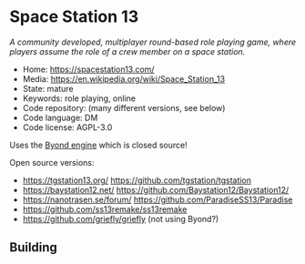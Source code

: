 # Space Station 13

_A community developed, multiplayer round-based role playing game, where players assume the role of a crew member on a space station._

- Home: https://spacestation13.com/
- Media: https://en.wikipedia.org/wiki/Space_Station_13
- State: mature
- Keywords: role playing, online
- Code repository: (many different versions, see below)
- Code language: DM
- Code license: AGPL-3.0

Uses the [Byond engine]() which is closed source!

Open source versions:
- https://tgstation13.org/ https://github.com/tgstation/tgstation
- https://baystation12.net/ https://github.com/Baystation12/Baystation12/
- https://nanotrasen.se/forum/ https://github.com/ParadiseSS13/Paradise
- https://github.com/ss13remake/ss13remake
- https://github.com/griefly/griefly (not using Byond?)

## Building


